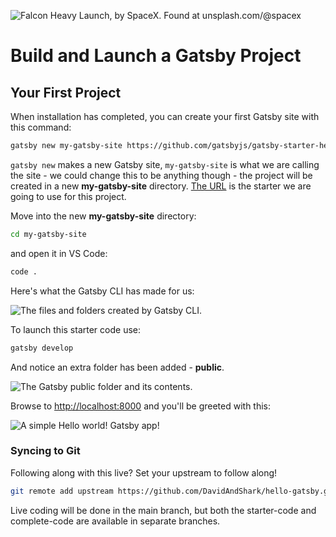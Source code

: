 ![Falcon Heavy Launch, by SpaceX. Found at unsplash.com/@spacex](https://images.unsplash.com/photo-1517976487492-5750f3195933?ixlib=rb-1.2.1&ixid=eyJhcHBfaWQiOjEyMDd9&auto=format&fit=crop&w=1200&q=80)

# Build and Launch a Gatsby Project

## Your First Project

When installation has completed, you can create your first Gatsby site with this command:

```bash
gatsby new my-gatsby-site https://github.com/gatsbyjs/gatsby-starter-hello-world
```

`gatsby new` makes a new Gatsby site, `my-gatsby-site` is what we are calling the site - we could change this to be anything though - the project will be created in a new **my-gatsby-site** directory. [The URL](https://github.com/gatsbyjs/gatsby-starter-hello-world) is the starter we are going to use for this project.

Move into the new **my-gatsby-site** directory:

```bash
cd my-gatsby-site
```

and open it in VS Code:

```bash
code .
```

Here's what the Gatsby CLI has made for us:

![The files and folders created by Gatsby CLI.](https://i.imgur.com/s0a5iWw.png)

To launch this starter code use:

```bash
gatsby develop
```

And notice an extra folder has been added - **public**. 

![The Gatsby public folder and its contents.](https://i.imgur.com/63ZcFXJ.png)

Browse to [http://localhost:8000](http://localhost:8000) and you'll be greeted with this: 

![A simple Hello world! Gatsby app!](https://i.imgur.com/UnaC8b9.png)

### Syncing to Git

Following along with this live? Set your upstream to follow along! 

```bash
git remote add upstream https://github.com/DavidAndShark/hello-gatsby.git
```

Live coding will be done in the main branch, but both the starter-code and complete-code are available in separate branches.